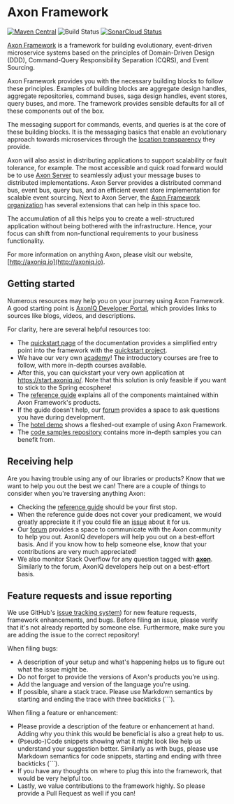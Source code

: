 # Axon Framework
[![Maven Central](https://maven-badges.herokuapp.com/maven-central/org.axonframework/axon/badge.svg)](https://maven-badges.herokuapp.com/maven-central/org.axonframework/axon)
![Build Status](https://github.com/AxonFramework/AxonFramework/workflows/Axon%20Framework/badge.svg?branch=master)
[![SonarCloud Status](https://sonarcloud.io/api/project_badges/measure?project=AxonFramework_AxonFramework&metric=alert_status)](https://sonarcloud.io/dashboard?id=AxonFramework_AxonFramework)

[Axon Framework](https://developer.axoniq.io/axon-framework/overview) is a framework for building evolutionary, event-driven microservice systems based on the principles of Domain-Driven Design (DDD), Command-Query Responsibility Separation (CQRS), and Event Sourcing.

Axon Framework provides you with the necessary building blocks to follow these principles.
Examples of building blocks are aggregate design handles, aggregate repositories, command buses, saga design handles, event stores, query buses, and more.
The framework provides sensible defaults for all of these components out of the box.

The messaging support for commands, events, and queries is at the core of these building blocks. 
It is the messaging basics that enable an evolutionary approach towards microservices through the [location transparency](https://en.wikipedia.org/wiki/Location_transparency) they provide.

Axon will also assist in distributing applications to support scalability or fault tolerance, for example.
The most accessible and quick road forward would be to use [Axon Server](https://developer.axoniq.io/axon-server/overview) to seamlessly adjust your message buses to distributed implementations.
Axon Server provides a distributed command bus, event bus, query bus, and an efficient event store implementation for scalable event sourcing.
Next to Axon Server, the [Axon Framework organization](https://github.com/AxonFramework) has several extensions that can help in this space too.

The accumulation of all this helps you to create a well-structured application without being bothered with the infrastructure.
Hence, your focus can shift from non-functional requirements to your business functionality.

For more information on anything Axon, please visit our website, [http://axoniq.io](http://axoniq.io).

## Getting started

Numerous resources may help you on your journey using Axon Framework.
A good starting point is [AxonIQ Developer Portal](https://developer.axoniq.io/), which provides links to sources like blogs, videos, and descriptions.

For clarity, here are several helpful resources too:
* The [quickstart page](https://docs.axoniq.io/reference-guide/getting-started/quick-start) of the documentation provides a simplified entry point into the framework with the [quickstart project](https://download.axoniq.io/quickstart/AxonQuickStart.zip).
* We have our very own [academy](https://academy.axoniq.io/)! 
  The introductory courses are free to follow, with more in-depth courses available.
* After this, you can quickstart your very own application at https://start.axoniq.io/. 
  Note that this solution is only feasible if you want to stick to the Spring ecosphere!
* The [reference guide](https://docs.axoniq.io) explains all of the components maintained within Axon Framework's products.
* If the guide doesn't help, our [forum](https://discuss.axoniq.io/) provides a space to ask questions you have during development.
* The [hotel demo](https://github.com/AxonIQ/hotel-demo) shows a fleshed-out example of using Axon Framework.
* The [code samples repository](https://github.com/AxonIQ/code-samples) contains more in-depth samples you can benefit from.

## Receiving help

Are you having trouble using any of our libraries or products?
Know that we want to help you out the best we can!
There are a couple of things to consider when you're traversing anything Axon:

* Checking the [reference guide](https://docs.axoniq.io) should be your first stop.
* When the reference guide does not cover your predicament, we would greatly appreciate it if you could file an [issue](https://github.com/AxonIQ/reference-guide/issues) about it for us.
* Our [forum](https://discuss.axoniq.io/) provides a space to communicate with the Axon community to help you out. 
  AxonIQ developers will help you out on a best-effort basis. 
  And if you know how to help someone else, know that your contributions are very much appreciated!
* We also monitor Stack Overflow for any question tagged with [**axon**](https://stackoverflow.com/questions/tagged/axon). 
  Similarly to the forum, AxonIQ developers help out on a best-effort basis.

## Feature requests and issue reporting

We use GitHub's [issue tracking system](https://github.com/AxonFramework/AxonFramework/issues)) for new feature requests, framework enhancements, and bugs.
Before filing an issue, please verify that it's not already reported by someone else. 
Furthermore, make sure you are adding the issue to the correct repository!

When filing bugs:
* A description of your setup and what's happening helps us to figure out what the issue might be.
* Do not forget to provide the versions of Axon's products you're using.
* Add the language and version of the language you're using.
* If possible, share a stack trace. 
  Please use Markdown semantics by starting and ending the trace with three backticks (```).

When filing a feature or enhancement:
* Please provide a description of the feature or enhancement at hand. 
  Adding why you think this would be beneficial is also a great help to us.
* (Pseudo-)Code snippets showing what it might look like help us understand your suggestion better.
  Similarly as with bugs, please use Markdown semantics for code snippets, starting and ending with three backticks (```).
* If you have any thoughts on where to plug this into the framework, that would be very helpful too.
* Lastly, we value contributions to the framework highly. 
  So please provide a Pull Request as well if you can!
